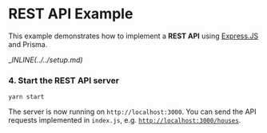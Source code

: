 # REST API Example

This example demonstrates how to implement a **REST API** using [Express.JS](https://expressjs.com/de/) and Prisma.

__INLINE(../../_setup.md)__

### 4. Start the REST API server

```
yarn start
```

The server is now running on `http://localhost:3000`. You can send the API requests implemented in `index.js`, e.g. [`http://localhost:3000/houses`](http://localhost:3000/houses).